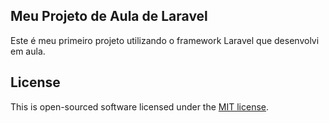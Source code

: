 ## Meu Projeto de Aula de Laravel

Este é meu primeiro projeto utilizando o framework Laravel que desenvolvi em aula.

## License

This is open-sourced software licensed under the [MIT license](https://opensource.org/licenses/MIT).
